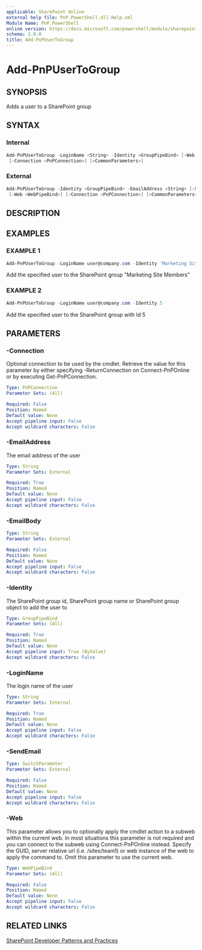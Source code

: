 ```yaml
---
applicable: SharePoint Online
external help file: PnP.PowerShell.dll-Help.xml
Module Name: PnP.PowerShell
online version: https://docs.microsoft.com/powershell/module/sharepoint-pnp/add-pnpusertogroup
schema: 2.0.0
title: Add-PnPUserToGroup
---
```


# Add-PnPUserToGroup

## SYNOPSIS
Adds a user to a SharePoint group

## SYNTAX

### Internal
```powershell
Add-PnPUserToGroup -LoginName <String> -Identity <GroupPipeBind> [-Web <WebPipeBind>]
 [-Connection <PnPConnection>] [<CommonParameters>]
```

### External
```powershell
Add-PnPUserToGroup -Identity <GroupPipeBind> -EmailAddress <String> [-SendEmail] [-EmailBody <String>]
 [-Web <WebPipeBind>] [-Connection <PnPConnection>] [<CommonParameters>]
```

## DESCRIPTION

## EXAMPLES

### EXAMPLE 1
```powershell
Add-PnPUserToGroup -LoginName user@company.com -Identity 'Marketing Site Members'
```

Add the specified user to the SharePoint group "Marketing Site Members"

### EXAMPLE 2
```powershell
Add-PnPUserToGroup -LoginName user@company.com -Identity 5
```

Add the specified user to the SharePoint group with Id 5

## PARAMETERS

### -Connection
Optional connection to be used by the cmdlet. Retrieve the value for this parameter by either specifying -ReturnConnection on Connect-PnPOnline or by executing Get-PnPConnection.

```yaml
Type: PnPConnection
Parameter Sets: (All)

Required: False
Position: Named
Default value: None
Accept pipeline input: False
Accept wildcard characters: False
```

### -EmailAddress
The email address of the user

```yaml
Type: String
Parameter Sets: External

Required: True
Position: Named
Default value: None
Accept pipeline input: False
Accept wildcard characters: False
```

### -EmailBody

```yaml
Type: String
Parameter Sets: External

Required: False
Position: Named
Default value: None
Accept pipeline input: False
Accept wildcard characters: False
```

### -Identity
The SharePoint group id, SharePoint group name or SharePoint group object to add the user to

```yaml
Type: GroupPipeBind
Parameter Sets: (All)

Required: True
Position: Named
Default value: None
Accept pipeline input: True (ByValue)
Accept wildcard characters: False
```

### -LoginName
The login name of the user

```yaml
Type: String
Parameter Sets: Internal

Required: True
Position: Named
Default value: None
Accept pipeline input: False
Accept wildcard characters: False
```

### -SendEmail

```yaml
Type: SwitchParameter
Parameter Sets: External

Required: False
Position: Named
Default value: None
Accept pipeline input: False
Accept wildcard characters: False
```

### -Web
This parameter allows you to optionally apply the cmdlet action to a subweb within the current web. In most situations this parameter is not required and you can connect to the subweb using Connect-PnPOnline instead. Specify the GUID, server relative url (i.e. /sites/team1) or web instance of the web to apply the command to. Omit this parameter to use the current web.

```yaml
Type: WebPipeBind
Parameter Sets: (All)

Required: False
Position: Named
Default value: None
Accept pipeline input: False
Accept wildcard characters: False
```

## RELATED LINKS

[SharePoint Developer Patterns and Practices](https://aka.ms/sppnp)